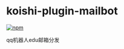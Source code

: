 # koishi-plugin-mailbot

[![npm](https://img.shields.io/npm/v/koishi-plugin-mailbot?style=flat-square)](https://www.npmjs.com/package/koishi-plugin-mailbot)

qq机器人edu邮箱分发
